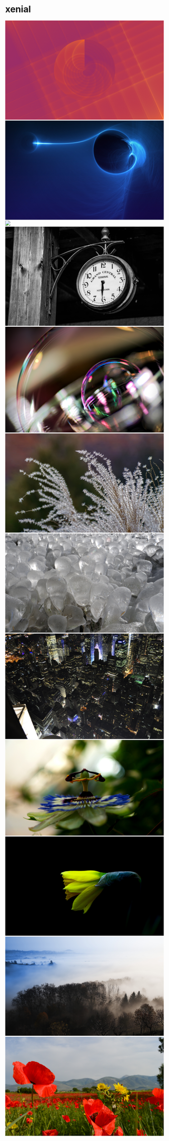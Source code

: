 # xenial

<img src="https://raw.githubusercontent.com/azzamsa/ubuntu-wallpapers/refs/heads/master/curated/xenial/160218-deux-two_by_Pierre_Cante.jpg">

<img src="https://raw.githubusercontent.com/azzamsa/ubuntu-wallpapers/refs/heads/master/curated/xenial/Black_hole_by_Marek_Koteluk.jpg">

<img src="https://raw.githubusercontent.com/azzamsa/ubuntu-wallpapers/refs/heads/master/curated/xenial/Cielo_estrellado_by_Eduardo_Diez_Viñuela.jpg">

<img src="https://raw.githubusercontent.com/azzamsa/ubuntu-wallpapers/refs/heads/master/curated/xenial/clock_by_Bernhard_Hanakam.jpg">

<img src="https://raw.githubusercontent.com/azzamsa/ubuntu-wallpapers/refs/heads/master/curated/xenial/Dans_ma_bulle_by_Christophe_Weibel.jpg">

<img src="https://raw.githubusercontent.com/azzamsa/ubuntu-wallpapers/refs/heads/master/curated/xenial/Flora_by_Marek_Koteluk.jpg">

<img src="https://raw.githubusercontent.com/azzamsa/ubuntu-wallpapers/refs/heads/master/curated/xenial/Icy_Grass_by_Raymond_Lavoie.jpg">

<img src="https://raw.githubusercontent.com/azzamsa/ubuntu-wallpapers/refs/heads/master/curated/xenial/Night_lights_by_Alberto_Salvia_Novella.jpg">

<img src="https://raw.githubusercontent.com/azzamsa/ubuntu-wallpapers/refs/heads/master/curated/xenial/passion_flower_by_Irene_Gr.jpg">

<img src="https://raw.githubusercontent.com/azzamsa/ubuntu-wallpapers/refs/heads/master/curated/xenial/Spring_by_Peter_Apas.jpg">

<img src="https://raw.githubusercontent.com/azzamsa/ubuntu-wallpapers/refs/heads/master/curated/xenial/TCP118v1_by_Tiziano_Consonni.jpg">

<img src="https://raw.githubusercontent.com/azzamsa/ubuntu-wallpapers/refs/heads/master/curated/xenial/The_Land_of_Edonias_by_Γιωργος_Αργυροπουλος.jpg">

